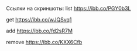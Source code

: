 Ссылки на скриншоты:
list https://ibb.co/PGY0b3L

get https://ibb.co/wJQSvq1

add https://ibb.co/fd2sR7M

remove https://ibb.co/KXX6Cfb
